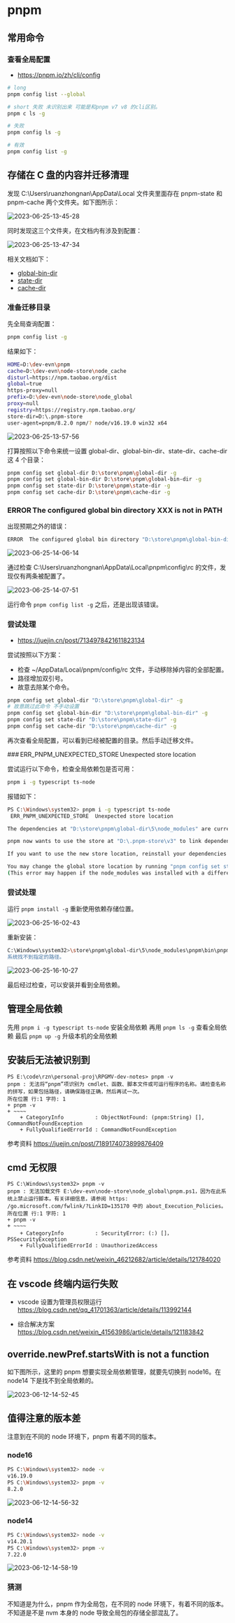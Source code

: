 # pnpm

## 常用命令

### 查看全局配置

- https://pnpm.io/zh/cli/config

```bash
# long
pnpm config list --global

# short 失败 未识别出来 可能是和pnpm v7 v8 的cli区别。
pnpm c ls -g

# 失败
pnpm config ls -g

# 有效
pnpm config list -g
```

## 存储在 C 盘的内容并迁移清理

发现 C:\Users\ruanzhongnan\AppData\Local 文件夹里面存在 pnpm-state 和 pnpm-cache 两个文件夹。如下图所示：

![2023-06-25-13-45-28](https://cdn.jsdelivr.net/gh/RuanZhongNan/img-store/img/2023-06-25-13-45-28.png)

同时发现这三个文件夹，在文档内有涉及到配置：

![2023-06-25-13-47-34](https://cdn.jsdelivr.net/gh/RuanZhongNan/img-store/img/2023-06-25-13-47-34.png)

相关文档如下：

- [global-bin-dir](https://pnpm.io/zh/npmrc#global-bin-dir)
- [state-dir](https://pnpm.io/zh/npmrc#state-dir)
- [cache-dir](https://pnpm.io/zh/npmrc#cache-dir)

### 准备迁移目录

先全局查询配置：

```bash
pnpm config list -g
```

结果如下：

```bash
HOME=D:\dev-evn\pnpm
cache=D:\dev-evn\node-store\node_cache
disturl=https://npm.taobao.org/dist
global=true
https-proxy=null
prefix=D:\dev-evn\node-store\node_global
proxy=null
registry=https://registry.npm.taobao.org/
store-dir=D:\.pnpm-store
user-agent=pnpm/8.2.0 npm/? node/v16.19.0 win32 x64
```

![2023-06-25-13-57-56](https://cdn.jsdelivr.net/gh/RuanZhongNan/img-store/img/2023-06-25-13-57-56.png)

打算按照以下命令来统一设置 global-dir、global-bin-dir、state-dir、cache-dir 这 4 个目录：

```bash
pnpm config set global-dir D:\store\pnpm\global-dir -g
pnpm config set global-bin-dir D:\store\pnpm\global-bin-dir -g
pnpm config set state-dir D:\store\pnpm\state-dir -g
pnpm config set cache-dir D:\store\pnpm\cache-dir -g
```

### ERROR The configured global bin directory XXX is not in PATH

出现预期之外的错误：

```bash
ERROR  The configured global bin directory "D:\store\pnpm\global-bin-dir" is not in PATH
```

![2023-06-25-14-06-14](https://cdn.jsdelivr.net/gh/RuanZhongNan/img-store/img/2023-06-25-14-06-14.png)

通过检查 C:\Users\ruanzhongnan\AppData\Local\pnpm\config\rc 的文件，发现仅有两条被配置了。

![2023-06-25-14-07-51](https://cdn.jsdelivr.net/gh/RuanZhongNan/img-store/img/2023-06-25-14-07-51.png)

运行命令 `pnpm config list -g` 之后，还是出现该错误。

### 尝试处理

- https://juejin.cn/post/7134978421611823134

尝试按照以下方案：

- 检查 ~/AppData/Local/pnpm/config/rc 文件，手动移除掉内容的全部配置。
- 路径增加双引号。
- 故意去除某个命令。

```bash
pnpm config set global-dir "D:\store\pnpm\global-dir" -g
# 故意跳过此命令 不手动设置
pnpm config set global-bin-dir "D:\store\pnpm\global-bin-dir" -g
pnpm config set state-dir "D:\store\pnpm\state-dir" -g
pnpm config set cache-dir "D:\store\pnpm\cache-dir" -g
```

再次查看全局配置，可以看到已经被配置的目录。然后手动迁移文件。

### ERR_PNPM_UNEXPECTED_STORE Unexpected store location

尝试运行以下命令，检查全局依赖包是否可用：

```bash
pnpm i -g typescript ts-node
```

报错如下：

```bash
PS C:\Windows\system32> pnpm i -g typescript ts-node
 ERR_PNPM_UNEXPECTED_STORE  Unexpected store location

The dependencies at "D:\store\pnpm\global-dir\5\node_modules" are currently linked from the store at "C:\Users\ruanzhongnan\AppData\Local\pnpm\store\v3".

pnpm now wants to use the store at "D:\.pnpm-store\v3" to link dependencies.

If you want to use the new store location, reinstall your dependencies with "pnpm install".

You may change the global store location by running "pnpm config set store-dir <dir> --global".
(This error may happen if the node_modules was installed with a different major version of pnpm)
```

### 尝试处理

运行 `pnpm install -g` 重新使用依赖存储位置。

![2023-06-25-16-02-43](https://cdn.jsdelivr.net/gh/RuanZhongNan/img-store/img/2023-06-25-16-02-43.png)

重新安装：

```bash
C:\Windows\system32>\store\pnpm\global-dir\5\node_modules\pnpm\bin\pnpm.cjs" i -g typescript ts-node
系统找不到指定的路径。
```

![2023-06-25-16-10-27](https://cdn.jsdelivr.net/gh/RuanZhongNan/img-store/img/2023-06-25-16-10-27.png)

最后经过检查，可以安装并看到全局依赖。

## 管理全局依赖

先用 `pnpm i -g typescript ts-node` 安装全局依赖
再用 `pnpm ls -g` 查看全局依赖
最后 `pnpm up -g` 升级本机的全局依赖

## 安装后无法被识别到

```
PS E:\code\rzn\personal-proj\RPGMV-dev-notes> pnpm -v
pnpm : 无法将“pnpm”项识别为 cmdlet、函数、脚本文件或可运行程序的名称。请检查名称的拼写，如果包括路径，请确保路径正确，然后再试一次。
所在位置 行:1 字符: 1
+ pnpm -v
+ ~~~~
    + CategoryInfo          : ObjectNotFound: (pnpm:String) [], CommandNotFoundException
    + FullyQualifiedErrorId : CommandNotFoundException
```

参考资料 https://juejin.cn/post/7189174073899876409

## cmd 无权限

```
PS C:\Windows\system32> pnpm -v
pnpm : 无法加载文件 E:\dev-evn\node-store\node_global\pnpm.ps1，因为在此系统上禁止运行脚本。有关详细信息，请参阅 https:
/go.microsoft.com/fwlink/?LinkID=135170 中的 about_Execution_Policies。
所在位置 行:1 字符: 1
+ pnpm -v
+ ~~~~
    + CategoryInfo          : SecurityError: (:) []，PSSecurityException
    + FullyQualifiedErrorId : UnauthorizedAccess
```

参考资料 https://blog.csdn.net/weixin_46212682/article/details/121784020

## 在 vscode 终端内运行失败

- vscode 设置为管理员权限运行
  https://blog.csdn.net/qq_41701363/article/details/113992144

- 综合解决方案
  https://blog.csdn.net/weixin_41563986/article/details/121183842

## override.newPref.startsWith is not a function

如下图所示，这里的 pnpm 想要实现全局依赖管理，就要先切换到 node16。在 node14 下是找不到全局依赖的。

![2023-06-12-14-52-45](https://cdn.jsdelivr.net/gh/RuanZhongNan/img-store/img/2023-06-12-14-52-45.png)

## 值得注意的版本差

注意到在不同的 node 环境下，pnpm 有着不同的版本。

### node16

```bash
PS C:\Windows\system32> node -v
v16.19.0
PS C:\Windows\system32> pnpm -v
8.2.0
```

![2023-06-12-14-56-32](https://cdn.jsdelivr.net/gh/RuanZhongNan/img-store/img/2023-06-12-14-56-32.png)

### node14

```bash
PS C:\Windows\system32> node -v
v14.20.1
PS C:\Windows\system32> pnpm -v
7.22.0
```

![2023-06-12-14-58-19](https://cdn.jsdelivr.net/gh/RuanZhongNan/img-store/img/2023-06-12-14-58-19.png)

### 猜测

不知道是为什么，pnpm 作为全局包，在不同的 node 环境下，有着不同的版本。不知道是不是 nvm 本身的 node 导致全局包的存储全部混乱了。
